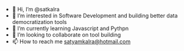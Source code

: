- 👋 Hi, I’m @satkalra
- 👀 I’m interested in Software Development and building better data democratization tools
- 🌱 I’m currently learning Javascript and Pythpn
- 💞️ I’m looking to collaborate on tool building
- 📫 How to reach me satyamkalra@hotmail.com

<!---
satkalra/satkalra is a ✨ special ✨ repository because its `README.md` (this file) appears on your GitHub profile.
You can click the Preview link to take a look at your changes.
--->
